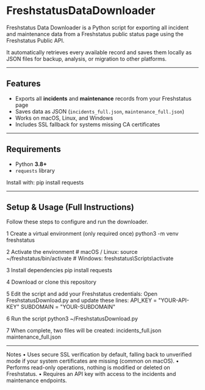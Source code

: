 # FreshstatusDataDownloader
Freshstatus Data Downloader is a Python script for exporting all incident and maintenance data from a Freshstatus public status page using the Freshstatus Public API. 

It automatically retrieves every available record and saves them locally as JSON files for backup, analysis, or migration to other platforms.

---

## Features
- Exports all **incidents** and **maintenance** records from your Freshstatus page  
- Saves data as JSON (`incidents_full.json`, `maintenance_full.json`)  
- Works on macOS, Linux, and Windows  
- Includes SSL fallback for systems missing CA certificates  

---

## Requirements
- Python **3.8+**
- `requests` library

Install with:
pip install requests

---

## Setup & Usage (Full Instructions)

Follow these steps to configure and run the downloader.

1  Create a virtual environment (only required once)
    python3 -m venv freshstatus

2 Activate the environment
    # macOS / Linux:
    source ~/freshstatus/bin/activate
    # Windows:
    freshstatus\Scripts\activate

3 Install dependencies
    pip install requests

4 Download or clone this repository

5 Edit the script and add your Freshstatus credentials:
    Open FreshstatusDownload.py and update these lines:
    API_KEY = "YOUR-API-KEY"
    SUBDOMAIN = "YOUR-SUBDOMAIN"

6 Run the script
    python3 ~/FreshstatusDownload.py

7 When complete, two files will be created:
    incidents_full.json
    maintenance_full.json

---

Notes
	•	Uses secure SSL verification by default, falling back to unverified mode if your system certificates are missing (common on macOS).
	•	Performs read-only operations, nothing is modified or deleted on Freshstatus.
	•	Requires an API key with access to the incidents and maintenance endpoints.
